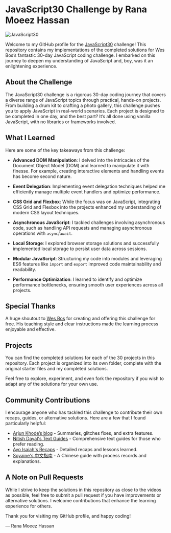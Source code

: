 ﻿# JavaScript30 Challenge by Rana Moeez Hassan

![JavaScript30](https://javascript30.com/images/JS3-social-share.png)

Welcome to my GitHub profile for the [JavaScript30](https://JavaScript30.com) challenge! This repository contains my implementations of the completed solutions for Wes Bos’s fantastic 30-day JavaScript coding challenge. I embarked on this journey to deepen my understanding of JavaScript and, boy, was it an enlightening experience.

## About the Challenge

The JavaScript30 challenge is a rigorous 30-day coding journey that covers a diverse range of JavaScript topics through practical, hands-on projects. From building a drum kit to crafting a photo gallery, this challenge pushes you to apply JavaScript in real-world scenarios. Each project is designed to be completed in one day, and the best part? It’s all done using vanilla JavaScript, with no libraries or frameworks involved.

## What I Learned

Here are some of the key takeaways from this challenge:

- **Advanced DOM Manipulation**: I delved into the intricacies of the Document Object Model (DOM) and learned to manipulate it with finesse. For example, creating interactive elements and handling events has become second nature.

- **Event Delegation**: Implementing event delegation techniques helped me efficiently manage multiple event handlers and optimize performance.

- **CSS Grid and Flexbox**: While the focus was on JavaScript, integrating CSS Grid and Flexbox into the projects enhanced my understanding of modern CSS layout techniques.

- **Asynchronous JavaScript**: I tackled challenges involving asynchronous code, such as handling API requests and managing asynchronous operations with `async`/`await`.

- **Local Storage**: I explored browser storage solutions and successfully implemented local storage to persist user data across sessions.

- **Modular JavaScript**: Structuring my code into modules and leveraging ES6 features like `import` and `export` improved code maintainability and readability.

- **Performance Optimization**: I learned to identify and optimize performance bottlenecks, ensuring smooth user experiences across all projects.

## Special Thanks

A huge shoutout to [Wes Bos](https://JavaScript30.com) for creating and offering this challenge for free. His teaching style and clear instructions made the learning process enjoyable and effective.

## Projects

You can find the completed solutions for each of the 30 projects in this repository. Each project is organized into its own folder, complete with the original starter files and my completed solutions.

Feel free to explore, experiment, and even fork the repository if you wish to adapt any of the solutions for your own use.

## Community Contributions

I encourage anyone who has tackled this challenge to contribute their own recaps, guides, or alternative solutions. Here are a few that I found particularly helpful:

- [Arjun Khode’s blog](http://thesagittariusme.blogspot.com/search/label/JS30) - Summaries, glitches fixes, and extra features.
- [Nitish Dayal's Text Guides](https://github.com/nitishdayal/JavaScript30) - Comprehensive text guides for those who prefer reading.
- [Ayo Isaiah's Recaps](https://freshman.tech/archive/#javascript30) - Detailed recaps and lessons learned.
- [Soyaine's 中文指南](https://github.com/soyaine/JavaScript30) - A Chinese guide with process records and explanations.

## A Note on Pull Requests

While I strive to keep the solutions in this repository as close to the videos as possible, feel free to submit a pull request if you have improvements or alternative solutions. I welcome contributions that enhance the learning experience for others.

Thank you for visiting my GitHub profile, and happy coding!

— Rana Moeez Hassan
